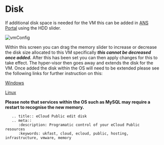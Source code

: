 # Disk

If additional disk space is needed for the VM this can be added in [ANS Portal](https://portal.ans.co.uk/ecloud-public) using the HDD slider.

![vmConfig](files/vmConfigLaunched.png)

Within this screen you can drag the memory slider to increase or decrease the disk size allocated to this VM specifically **_this cannot be decreased once added._** After this has been set you can then apply changes for this to take effect. The hyper-visor then goes away and extends the disk for the VM. Once added the disk within the OS will need to be extended please see the following links for further instruction on this:

[Windows](https://docs.ukfast.co.uk/operatingsystems/windows/windowsadministration/diskmanagement.html)

[Linux](https://docs.ukfast.co.uk/operatingsystems/linux/basics/lvm-extend.html)

**Please note that services within the OS such as MySQL may require a restart to recognise the new memory.**

```eval_rst
   .. title:: eCloud Public edit disk
   .. meta::
      :description: Programatic control of your eCloud Public resources
      :keywords: ukfast, cloud, ecloud, public, hosting, infrastructure, vmware, memory
```
